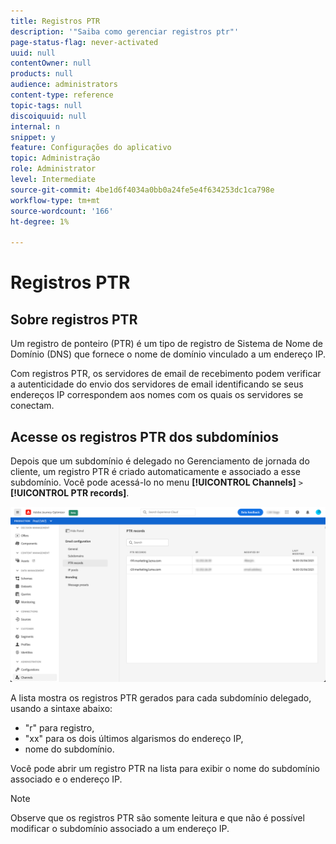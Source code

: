 ```yaml
---
title: Registros PTR
description: '"Saiba como gerenciar registros ptr"'
page-status-flag: never-activated
uuid: null
contentOwner: null
products: null
audience: administrators
content-type: reference
topic-tags: null
discoiquuid: null
internal: n
snippet: y
feature: Configurações do aplicativo
topic: Administração
role: Administrator
level: Intermediate
source-git-commit: 4be1d6f4034a0bb0a24fe5e4f634253dc1ca798e
workflow-type: tm+mt
source-wordcount: '166'
ht-degree: 1%

---
```



# Registros PTR

## Sobre registros PTR

Um registro de ponteiro (PTR) é um tipo de registro de Sistema de Nome de Domínio (DNS) que fornece o nome de domínio vinculado a um endereço IP.

Com registros PTR, os servidores de email de recebimento podem verificar a autenticidade do envio dos servidores de email identificando se seus endereços IP correspondem aos nomes com os quais os servidores se conectam.

## Acesse os registros PTR dos subdomínios

Depois que um subdomínio é delegado no Gerenciamento de jornada do cliente, um registro PTR é criado automaticamente e associado a esse subdomínio. Você pode acessá-lo no menu **[!UICONTROL Channels]** `>` **[!UICONTROL PTR records]**.

![](../assets/ptr-records.png)

A lista mostra os registros PTR gerados para cada subdomínio delegado, usando a sintaxe abaixo:

* &quot;r&quot; para registro,
* &quot;xx&quot; para os dois últimos algarismos do endereço IP,
* nome do subdomínio.

Você pode abrir um registro PTR na lista para exibir o nome do subdomínio associado e o endereço IP.

>[!NOTE]
>
>Observe que os registros PTR são somente leitura e que não é possível modificar o subdomínio associado a um endereço IP.
